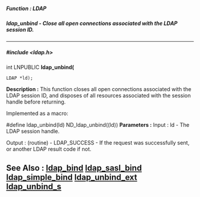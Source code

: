 ##### Function : LDAP
##### ldap_unbind - Close all open connections associated with the LDAP session ID.
---
##### #include <ldap.h>
int LNPUBLIC **ldap_unbind(**

	LDAP *ld);
**Description :**
This function closes all open connections associated with the LDAP session ID, 
and disposes of all resources associated with the session handle before 
returning.

Implemented as a macro:

#define ldap_unbind(ld) ND_ldap_unbind((ld))
**Parameters :**
Input :
ld  -  The LDAP session handle.

Output :
(routine)  -  LDAP_SUCCESS  - If the request was successfully sent, or another LDAP result code if not.


**See Also :**
[ldap_bind](D:/md_files/ldap_bind.md)
[ldap_sasl_bind](D:/md_files/ldap_sasl_bind.md)
[ldap_simple_bind](D:/md_files/ldap_simple_bind.md)
[ldap_unbind_ext](D:/md_files/ldap_unbind_ext.md)
[ldap_unbind_s](D:/md_files/ldap_unbind_s.md)
---
